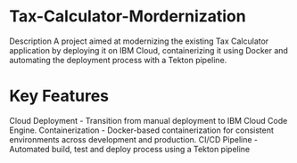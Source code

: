# Tax-Calculator-Mordernization
Description
A project aimed at modernizing the existing Tax Calculator application by deploying it on IBM Cloud, containerizing it using Docker and automating the deployment process with a Tekton pipeline.

# Key Features
Cloud Deployment - Transition from manual deployment to IBM Cloud Code Engine.
Containerization - Docker-based containerization for consistent environments across development and production.
CI/CD Pipeline - Automated build, test and deploy process using a Tekton pipeline
